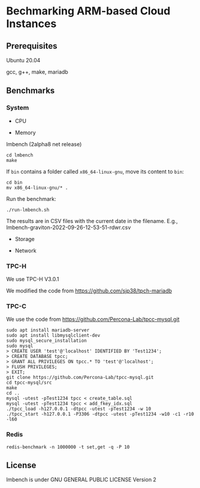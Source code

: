 # Bechmarking ARM-based Cloud Instances

## Prerequisites

Ubuntu 20.04

gcc, g++, make, mariadb


## Benchmarks

### System

- CPU

- Memory

lmbench (2alpha8 net release)

```
cd lmbench
make
```

If ``bin`` contains a folder called ``x86_64-linux-gnu``, move its content to ``bin``:

```
cd bin
mv x86_64-linux-gnu/* .
```

Run the benchmark:

```
./run-lmbench.sh
```

The results are in CSV files with the current date in the filename. E.g., lmbench-graviton-2022-09-26-12-53-51-rdwr.csv

- Storage

- Network

### TPC-H

We use TPC-H V3.0.1

We modified the code from https://github.com/sjp38/tpch-mariadb

### TPC-C

We use the code from https://github.com/Percona-Lab/tpcc-mysql.git

```
sudo apt install mariadb-server
sudo apt install libmysqlclient-dev
sudo mysql_secure_installation
sudo mysql
> CREATE USER 'test'@'localhost' IDENTIFIED BY 'Test1234';
> CREATE DATABASE tpcc;
> GRANT ALL PRIVILEGES ON tpcc.* TO 'test'@'localhost';
> FLUSH PRIVILEGES;
> EXIT;
git clone https://github.com/Percona-Lab/tpcc-mysql.git
cd tpcc-mysql/src
make
cd ..
mysql -utest -pTest1234 tpcc < create_table.sql
mysql -utest -pTest1234 tpcc < add_fkey_idx.sql
./tpcc_load -h127.0.0.1 -dtpcc -utest -pTest1234 -w 10
./tpcc_start -h127.0.0.1 -P3306 -dtpcc -utest -pTest1234 -w10 -c1 -r10 -l60
```

### Redis

```
redis-benchmark -n 1000000 -t set,get -q -P 10
```

## License

lmbench is under GNU GENERAL PUBLIC LICENSE Version 2

